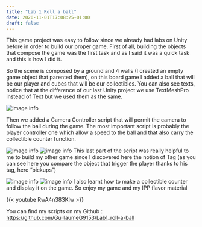```yaml
---
title: "Lab 1 Roll a ball"
date: 2020-11-01T17:08:25+01:00
draft: false
---
```


This game project was easy to follow since we already had labs on Unity before in order to build our proper game. First of all, building the objects that compose the game was the first task and as I said it was a quick task and this is how I did it.

So the scene is composed by a ground and 4 walls (I created an empty game object that parented them), on this board game I added a ball that will be our player and cubes that will be our collectibles.
You can also see texts, notice that at the difference of our last Unity project we use TextMeshPro instead of Text but we used them as the same.

![image info](/lab1-1.PNG)

Then we added a Camera Controller script that will permit the camera to follow the ball during the game. The most important script is probably the player controller one which allow a speed to the ball and that also carry the collectible counter function.

![image info](/lab1-2.PNG)
![image info](/lab1-3.PNG)
This last part of the script was really helpful to me to build my other game since I discovered here the notion of Tag (as you can see here you compare the object that trigger the player thanks to his tag, here “pickups”)

![image info](/lab1-4.PNG)
![image info](/lab1-5.PNG)
I also learnt how to make a collectible counter and display it on the game.
So enjoy my game and my IPP flavor material

{{< youtube RwA4n383KIw >}}

You can find my scripts on my Github : https://github.com/GuillaumeG9153/Lab1_roll-a-ball
